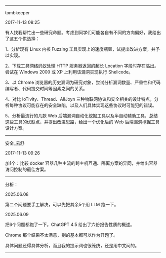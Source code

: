 ---- ---- ---- ----
tombkeeper 

2017-11-13 08:25 

有人找我帮忙出一些研究命题。考虑到同学们可能各自有不同的方向偏好，我给出了这五个供选择： 

1、分析现有 Linux 内核 Fuzzing 工具实现上的速度瓶颈，试提出改进方案，并予以实现。 

2、下载工具网络蚂蚁处理 HTTP 服务器返回的超长 Location 字段时存在溢出。尝试在 Windows 2000 或 XP 上利用该漏洞实现执行 Shellcode。 

3、以 Chrome 浏览器的历史漏洞为研究对象，尝试分析漏洞数量、严重性和代码编写者、代码提交时间等因素之间的关系。 

4、对比 IoTivity、Thread、AllJoyn 三种物联网协议和安全相关的设计特点，分析每种协议可能存在的安全缺陷，以及人们具体实现这些协议时可能犯的错误。 

5、分析最流行的几款 Web 后端漏洞自动化挖掘工具以及半自动辅助工具，总结这些工具的优缺点，并提出改进思路，给出一个优化后的 Web 后端漏洞挖掘工具设计方案。 

---- ---- ---- ----
安全_云舒 

2017-11-13 09:26 

加1个：比较 docker 容器几种主流的跨主机互通、隔离方案的异同，并给出容器访问控制的最佳方案。 

---- ---- ---- ----
分析：

2025.06.08 

第二个问题要手工解决，可以先把其余5个用 LLM 跑一下。

2025.06.09 

把6个问题都跑了一下，ChatGPT 4.5 给出了六份报告性质的概述。

Chrome 那个结果不太满意，别的基本都可以作为开题了。

具体问题还得具体分析，而且我的提示词也很笼统，还是用中文问的。

---- ---- ---- ----
